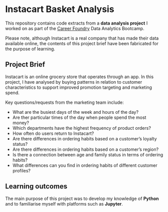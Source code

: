 # Instacart Basket Analysis
This repository contains code extracts from a **data analysis project** I worked on as part of the [Career Foundry](https://careerfoundry.com/) Data Analytics Bootcamp.

Please note, although Instacart is a real company that has made their data available online, the contents of this project brief have been fabricated for the purpose of learning.

## Project Brief
Instacart is an online grocery store that operates through an app. In this project, I have analysed by buying patterns in relation to customer characteristics to support improved promotion targeting and marketing spend.

Key questions/requests from the marketing team include:
- What are the busiest days of the week and hours of the day?
- Are ther particular times of the day when people spend the most money?
- Which departments have the highest frequency of product orders?
- How often do users return to Instacart?
- Are there differences in ordering habits based on a customer’s loyalty status?
- Are there differences in ordering habits based on a customer’s region?
- Is there a connection between age and family status in terms of ordering habits?
- What differences can you find in ordering habits of different customer profiles?

## Learning outcomes
The main purpose of this project was to develop my knowledge of **Python** and to familiarise myself with platforms such as **Jupyter**.
